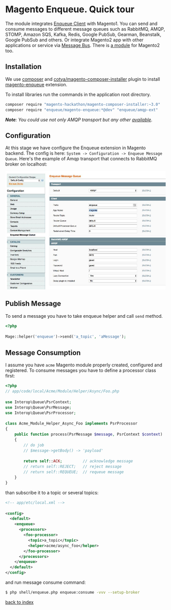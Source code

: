 # Magento Enqueue. Quick tour

The module integrates [Enqueue Client](../client/quick_tour.md) with Magento1. You can send and consume messages to different message queues such as RabbitMQ, AMQP, STOMP, Amazon SQS, Kafka, Redis, Google PubSub, Gearman, Beanstalk, Google PubSub and others. Or integrate Magento2 app with other applications or service via [Message Bus](../client/message_bus.md).
There is [a module](../magento2/quick_tour.md) for Magento2 too.

## Installation

We use [composer](https://getcomposer.org/) and [cotya/magento-composer-installer](https://github.com/Cotya/magento-composer-installer) plugin to install [magento-enqueue](https://github.com/php-enqueue/magento-enqueue) extension.

To install libraries run the commands in the application root directory.

```bash
composer require "magento-hackathon/magento-composer-installer:~3.0"
composer require "enqueue/magento-enqueue:*@dev" "enqueue/amqp-ext"
```

_**Note**: You could use not only AMQP transport but any other [available](../transport)._

## Configuration

At this stage we have configure the Enqueue extension in Magento backend. 
The config is here: `System -> Configuration -> Enqueue Message Queue`.
Here's the example of Amqp transport that connects to RabbitMQ broker on localhost:
 

![Сonfiguration](../images/magento_enqueue_configuration.jpeg)

## Publish Message

To send a message you have to take enqueue helper and call `send` method.

```php
<?php

Mage::helper('enqueue')->send('a_topic', 'aMessage');
```

## Message Consumption

I assume you have `acme` Magento module properly created, configured and registered. 
To consume messages you have to define a processor class first: 

```php
<?php
// app/code/local/Acme/Module/Helper/Async/Foo.php

use Interop\Queue\PsrContext;
use Interop\Queue\PsrMessage;
use Interop\Queue\PsrProcessor;

class Acme_Module_Helper_Async_Foo implements PsrProcessor
{
    public function process(PsrMessage $message, PsrContext $context)
    {
        // do job
        // $message->getBody() -> 'payload'

        return self::ACK;         // acknowledge message
        // return self::REJECT;   // reject message
        // return self::REQUEUE;  // requeue message
    }
}
```

than subscribe it to a topic or several topics:


```xml
<!-- app/etc/local.xml -->

<config>
  <default>
    <enqueue>
      <processors>
        <foo-processor>
          <topic>a_topic</topic>
          <helper>acme/async_foo</helper>
        </foo-processor>
      </processors>
    </enqueue>
  </default>
</config>
```

and run message consume command:

```bash
$ php shell/enqueue.php enqueue:consume -vvv --setup-broker
```

[back to index](../index.md)
